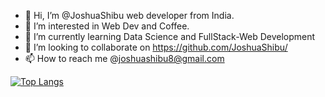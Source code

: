 - 👋 Hi, I’m @JoshuaShibu web developer from India.
- 👀 I’m interested in Web Dev and Coffee.
- 🌱 I’m currently learning Data Science and FullStack-Web Development
- 💞️ I’m looking to collaborate on https://github.com/JoshuaShibu/
- 📫 How to reach me @joshuashibu8@gmail.com


[![Top Langs](https://github-readme-stats.vercel.app/api/top-langs/?username=JoshuaShibu&layout=compact)](https://github.com/JoshuaShibu)


<!---
JoshuaShibu/Intro is a ✨ special ✨ repository because its `README.md` (this file) appears on your GitHub profile.
You can click the Preview link to take a look at your changes.
--->
